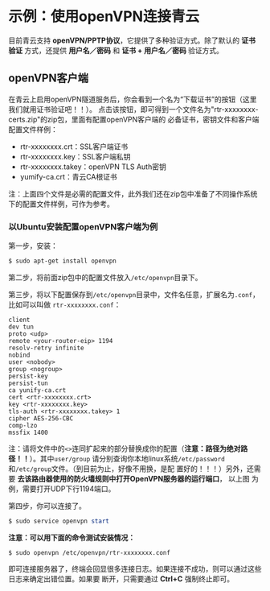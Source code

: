 示例：使用openVPN连接青云
================================================================================
目前青云支持 **openVPN/PPTP协议**，它提供了多种验证方式。除了默认的 **证书验证** 方式，还提供
**用户名／密码** 和 **证书 + 用户名／密码** 验证方式。

## openVPN客户端
在青云上启用openVPN隧道服务后，你会看到一个名为“下载证书”的按钮（这里我们就用证书验证吧！！）。
点击该按钮，即可得到一个文件名为"rtr-xxxxxxxx-certs.zip"的zip包，里面有配置openVPN客户端的
必备证书，密钥文件和客户端配置文件样例：
+ rtr-xxxxxxxx.crt：SSL客户端证书
+ rtr-xxxxxxxx.key：SSL客户端私钥
+ rtr-xxxxxxxx.takey：openVPN TLS Auth密钥
+ yumify-ca.crt：青云CA根证书

注：上面四个文件是必需的配置文件，此外我们还在zip包中准备了不同操作系统下的配置文件样例，可作为参考。

### 以Ubuntu安装配置openVPN客户端为例
第一步，安装：
```powershell
$ sudo apt-get install openvpn
```
第二步，将前面zip包中的配置文件放入`/etc/openvpn`目录下。

第三步，将以下配置保存到`/etc/openvpn`目录中，文件名任意，扩展名为`.conf`，比如可以叫做
`rtr-xxxxxxxx.conf`：
```
client
dev tun
proto <udp>
remote <your-router-eip> 1194
resolv-retry infinite
nobind
user <nobody>
group <nogroup>
persist-key
persist-tun
ca yunify-ca.crt
cert <rtr-xxxxxxxx.crt>
key <rtr-xxxxxxxx.key>
tls-auth <rtr-xxxxxxxx.takey> 1
cipher AES-256-CBC
comp-lzo
mssfix 1400
```
注：请将文件中的`<>`连同扩起来的部分替换成你的配置（**注意：路径为绝对路径！！**）。其中`user/group`
请分别查询你本地linux系统`/etc/password`和`/etc/group`文件。（到目前为止，好像不用换，是配
置好的！！！）另外，还需要 **去该路由器使用的防火墙规则中打开OpenVPN服务器的运行端口**， 以上图
为例，需要打开UDP下行1194端口。

第四步，你可以连接了。
```powershell
$ sudo service openvpn start
```
**注意：可以用下面的命令测试安装情况：**
```
$ sudo openvpn /etc/openvpn/rtr-xxxxxxxx.conf
```
即可连接服务器了，终端会回显很多连接日志。如果连接不成功，则可以通过这些日志来确定出错位置。如果要
断开，只需要通过 **Ctrl+C** 强制终止即可。
